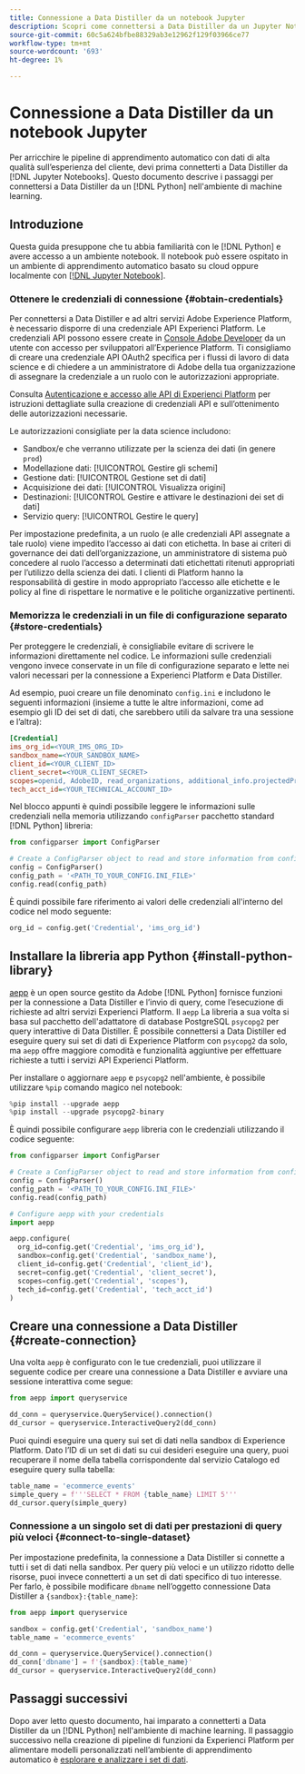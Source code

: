 ```yaml
---
title: Connessione a Data Distiller da un notebook Jupyter
description: Scopri come connettersi a Data Distiller da un Jupyter Notebook.
source-git-commit: 60c5a624bfbe88329ab3e12962f129f03966ce77
workflow-type: tm+mt
source-wordcount: '693'
ht-degree: 1%

---
```


# Connessione a Data Distiller da un notebook Jupyter

Per arricchire le pipeline di apprendimento automatico con dati di alta qualità sull’esperienza del cliente, devi prima connetterti a Data Distiller da [!DNL Jupyter Notebooks]. Questo documento descrive i passaggi per connettersi a Data Distiller da un [!DNL Python] nell&#39;ambiente di machine learning.

## Introduzione

Questa guida presuppone che tu abbia familiarità con le [!DNL Python] e avere accesso a un ambiente notebook. Il notebook può essere ospitato in un ambiente di apprendimento automatico basato su cloud oppure localmente con [[!DNL Jupyter Notebook]](https://jupyter.org/).

### Ottenere le credenziali di connessione {#obtain-credentials}

Per connettersi a Data Distiller e ad altri servizi Adobe Experience Platform, è necessario disporre di una credenziale API Experienci Platform. Le credenziali API possono essere create in  [Console Adobe Developer](https://developer.adobe.com/console/projects) da un utente con accesso per sviluppatori all’Experience Platform. Ti consigliamo di creare una credenziale API OAuth2 specifica per i flussi di lavoro di data science e di chiedere a un amministratore di Adobe della tua organizzazione di assegnare la credenziale a un ruolo con le autorizzazioni appropriate.

Consulta [Autenticazione e accesso alle API di Experienci Platform](../../../landing/api-authentication.md) per istruzioni dettagliate sulla creazione di credenziali API e sull’ottenimento delle autorizzazioni necessarie.

Le autorizzazioni consigliate per la data science includono:

- Sandbox/e che verranno utilizzate per la scienza dei dati (in genere `prod`)
- Modellazione dati: [!UICONTROL Gestire gli schemi]
- Gestione dati: [!UICONTROL Gestione set di dati]
- Acquisizione dei dati: [!UICONTROL Visualizza origini]
- Destinazioni: [!UICONTROL Gestire e attivare le destinazioni dei set di dati]
- Servizio query: [!UICONTROL Gestire le query]

Per impostazione predefinita, a un ruolo (e alle credenziali API assegnate a tale ruolo) viene impedito l’accesso ai dati con etichetta. In base ai criteri di governance dei dati dell’organizzazione, un amministratore di sistema può concedere al ruolo l’accesso a determinati dati etichettati ritenuti appropriati per l’utilizzo della scienza dei dati. I clienti di Platform hanno la responsabilità di gestire in modo appropriato l’accesso alle etichette e le policy al fine di rispettare le normative e le politiche organizzative pertinenti.

### Memorizza le credenziali in un file di configurazione separato {#store-credentials}

Per proteggere le credenziali, è consigliabile evitare di scrivere le informazioni direttamente nel codice. Le informazioni sulle credenziali vengono invece conservate in un file di configurazione separato e lette nei valori necessari per la connessione a Experienci Platform e Data Distiller.

Ad esempio, puoi creare un file denominato `config.ini` e includono le seguenti informazioni (insieme a tutte le altre informazioni, come ad esempio gli ID dei set di dati, che sarebbero utili da salvare tra una sessione e l’altra):

```ini
[Credential]
ims_org_id=<YOUR_IMS_ORG_ID>
sandbox_name=<YOUR_SANDBOX_NAME>
client_id=<YOUR_CLIENT_ID>
client_secret=<YOUR_CLIENT_SECRET>
scopes=openid, AdobeID, read_organizations, additional_info.projectedProductContext, session
tech_acct_id=<YOUR_TECHNICAL_ACCOUNT_ID>
```

Nel blocco appunti è quindi possibile leggere le informazioni sulle credenziali nella memoria utilizzando `configParser` pacchetto standard [!DNL Python] libreria:

```python
from configparser import ConfigParser

# Create a ConfigParser object to read and store information from config.ini
config = ConfigParser()
config_path = '<PATH_TO_YOUR_CONFIG.INI_FILE>'
config.read(config_path)
```

È quindi possibile fare riferimento ai valori delle credenziali all&#39;interno del codice nel modo seguente:

```python
org_id = config.get('Credential', 'ims_org_id')
```

## Installare la libreria app Python {#install-python-library}

[aepp](https://github.com/adobe/aepp/tree/main) è un open source gestito da Adobe [!DNL Python] fornisce funzioni per la connessione a Data Distiller e l’invio di query, come l’esecuzione di richieste ad altri servizi Experienci Platform. Il `aepp` La libreria a sua volta si basa sul pacchetto dell&#39;adattatore di database PostgreSQL  `psycopg2` per query interattive di Data Distiller. È possibile connettersi a Data Distiller ed eseguire query sui set di dati di Experience Platform con `psycopg2` da solo, ma `aepp` offre maggiore comodità e funzionalità aggiuntive per effettuare richieste a tutti i servizi API Experienci Platform.

Per installare o aggiornare `aepp` e `psycopg2` nell&#39;ambiente, è possibile utilizzare `%pip` comando magico nel notebook:

```python
%pip install --upgrade aepp
%pip install --upgrade psycopg2-binary
```

È quindi possibile configurare `aepp` libreria con le credenziali utilizzando il codice seguente:

```python
from configparser import ConfigParser

# Create a ConfigParser object to read and store information from config.ini
config = ConfigParser()
config_path = '<PATH_TO_YOUR_CONFIG.INI_FILE>'
config.read(config_path)

# Configure aepp with your credentials
import aepp

aepp.configure(
  org_id=config.get('Credential', 'ims_org_id'),
  sandbox=config.get('Credential', 'sandbox_name'),
  client_id=config.get('Credential', 'client_id'), 
  secret=config.get('Credential', 'client_secret'),
  scopes=config.get('Credential', 'scopes'),
  tech_id=config.get('Credential', 'tech_acct_id')
)
```

## Creare una connessione a Data Distiller {#create-connection}

Una volta `aepp` è configurato con le tue credenziali, puoi utilizzare il seguente codice per creare una connessione a Data Distiller e avviare una sessione interattiva come segue:

```python
from aepp import queryservice

dd_conn = queryservice.QueryService().connection()
dd_cursor = queryservice.InteractiveQuery2(dd_conn)
```

Puoi quindi eseguire una query sui set di dati nella sandbox di Experience Platform. Dato l’ID di un set di dati su cui desideri eseguire una query, puoi recuperare il nome della tabella corrispondente dal servizio Catalogo ed eseguire query sulla tabella:

```python
table_name = 'ecommerce_events'
simple_query = f'''SELECT * FROM {table_name} LIMIT 5'''
dd_cursor.query(simple_query)
```

### Connessione a un singolo set di dati per prestazioni di query più veloci {#connect-to-single-dataset}

Per impostazione predefinita, la connessione a Data Distiller si connette a tutti i set di dati nella sandbox. Per query più veloci e un utilizzo ridotto delle risorse, puoi invece connetterti a un set di dati specifico di tuo interesse. Per farlo, è possibile modificare `dbname` nell’oggetto connessione Data Distiller a `{sandbox}:{table_name}`:

```python
from aepp import queryservice

sandbox = config.get('Credential', 'sandbox_name')
table_name = 'ecommerce_events'

dd_conn = queryservice.QueryService().connection()
dd_conn['dbname'] = f'{sandbox}:{table_name}'
dd_cursor = queryservice.InteractiveQuery2(dd_conn)
```

## Passaggi successivi

Dopo aver letto questo documento, hai imparato a connetterti a Data Distiller da un [!DNL Python] nell&#39;ambiente di machine learning. Il passaggio successivo nella creazione di pipeline di funzioni da Experienci Platform per alimentare modelli personalizzati nell’ambiente di apprendimento automatico è [esplorare e analizzare i set di dati](./exploratory-analysis.md).
